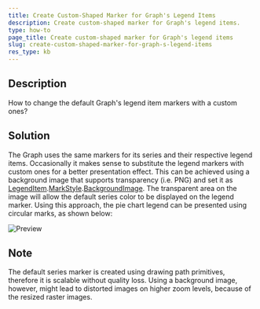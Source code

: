 ```yaml
---
title: Create Custom-Shaped Marker for Graph's Legend Items
description: Create custom-shaped marker for Graph's legend items.
type: how-to
page_title: Create custom-shaped marker for Graph's legend items
slug: create-custom-shaped-marker-for-graph-s-legend-items
res_type: kb
---
```

  
## Description  
 How to change the default Graph's legend item markers with a custom ones?  
  
## Solution  
The Graph uses the same markers for its series and their respective legend items. Occasionally it makes sense to substitute the legend markers with custom ones for a better presentation effect. This can be achieved using a background image that supports transparency (i.e. PNG) and set it as [LegendItem](../properties-t-telerik-reporting-legenditem).[MarkStyle](../p-telerik-reporting-legenditem-markstyle).[BackgroundImage](../p-telerik-reporting-drawing-style-backgroundimage). 
 The transparent area on the image will allow the default series color to be displayed on the legend marker. 
 Using this approach, the pie chart legend can be presented using circular marks, as shown below:  

![Preview](resources/reporting-graph-custom-legend-markers.png)

## Note
The default series marker is created using drawing path primitives, therefore it is scalable without quality loss. Using a background image, however, might lead to distorted images on higher zoom levels, because of the resized raster images.  
  


